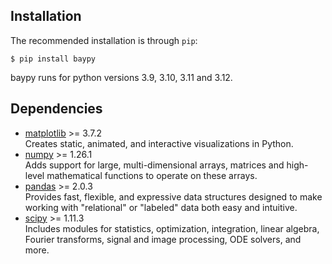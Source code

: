 ## Installation

The recommended installation is through `pip`:

```console
$ pip install baypy
```

baypy runs for python versions 3.9, 3.10, 3.11 and 3.12.

## Dependencies

- [matplotlib](https://matplotlib.org) >= 3.7.2  
  Creates static, animated, and interactive visualizations in Python.
- [numpy](https://numpy.org) >= 1.26.1  
  Adds support for large, multi-dimensional arrays, matrices and 
  high-level mathematical functions to operate on these arrays.
- [pandas](https://pandas.pydata.org) >= 2.0.3  
  Provides fast, flexible, and expressive data structures designed to 
  make working with "relational" or "labeled" data both easy and 
  intuitive. 
- [scipy](https://scipy.org) >= 1.11.3  
  Includes modules for statistics, optimization, integration, linear 
  algebra, Fourier transforms, signal and image processing, ODE solvers, 
  and more.
